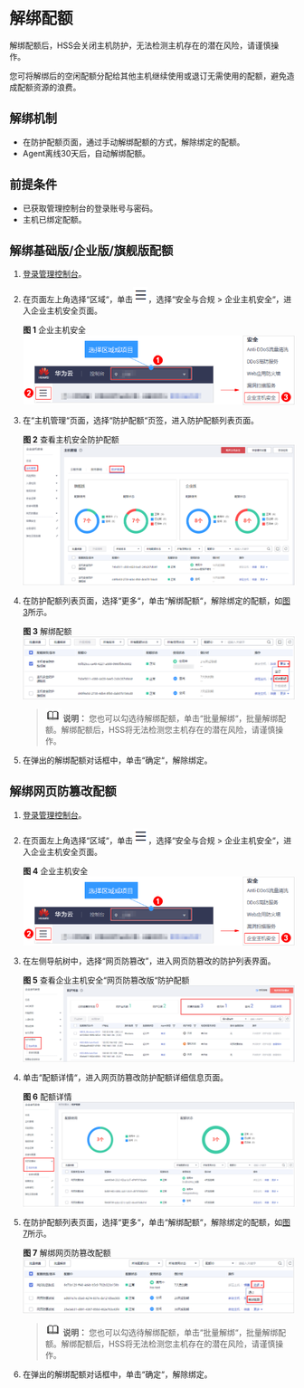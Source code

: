 # 解绑配额<a name="hss_01_0122"></a>

解绑配额后，HSS会关闭主机防护，无法检测主机存在的潜在风险，请谨慎操作。

您可将解绑后的空闲配额分配给其他主机继续使用或退订无需使用的配额，避免造成配额资源的浪费。

## 解绑机制<a name="section1012819178203"></a>

-   在防护配额页面，通过手动解绑配额的方式，解除绑定的配额。
-   Agent离线30天后，自动解绑配额。

## 前提条件<a name="section1852911374467"></a>

-   已获取管理控制台的登录账号与密码。
-   主机已绑定配额。

## 解绑基础版/企业版/旗舰版配额<a name="section0482192118189"></a>

1.  [登录管理控制台](https://console.huaweicloud.com)。
2.  在页面左上角选择“区域“，单击![](figures/icon-servicelist.png)，选择“安全与合规  \>  企业主机安全“，进入企业主机安全页面。

    **图 1**  企业主机安全<a name="hss_01_0229_fig65591238182410"></a>  
    ![](figures/企业主机安全.png "企业主机安全")

3.  在“主机管理“页面，选择“防护配额“页签，进入防护配额列表页面。

    **图 2**  查看主机安全防护配额<a name="hss_01_0108_fig63056412204"></a>  
    ![](figures/查看主机安全防护配额.png "查看主机安全防护配额")

4.  在防护配额列表页面，选择“更多“，单击“解绑配额“，解除绑定的配额，如[图3](#fig86901377479)所示。

    **图 3**  解绑配额<a name="fig86901377479"></a>  
    ![](figures/解绑配额.png "解绑配额")

    >![](public_sys-resources/icon-note.gif) **说明：** 
    >您也可以勾选待解绑配额，单击“批量解绑“，批量解绑配额。解绑配额后，HSS将无法检测您主机存在的潜在风险，请谨慎操作。

5.  在弹出的解绑配额对话框中，单击“确定“，解除绑定。

## 解绑网页防篡改配额<a name="section16897041181810"></a>

1.  [登录管理控制台](https://console.huaweicloud.com)。
2.  在页面左上角选择“区域“，单击![](figures/icon-servicelist.png)，选择“安全与合规  \>  企业主机安全“，进入企业主机安全页面。

    **图 4**  企业主机安全<a name="hss_01_0229_fig65591238182410_1"></a>  
    ![](figures/企业主机安全.png "企业主机安全")

3.  在左侧导航树中，选择“网页防篡改”，进入网页防篡改的防护列表界面。

    **图 5**  查看企业主机安全“网页防篡改版“防护配额<a name="hss_01_0108_fig7117184072910"></a>  
    ![](figures/查看企业主机安全网页防篡改版防护配额.png "查看企业主机安全网页防篡改版防护配额")

4.  单击“配额详情“，进入网页防篡改防护配额详细信息页面。

    **图 6**  配额详情<a name="hss_01_0108_fig18517193753715"></a>  
    ![](figures/配额详情.png "配额详情")

5.  在防护配额列表页面，选择“更多“，单击“解绑配额“，解除绑定的配额，如[图7](#fig115370497519)所示。

    **图 7**  解绑网页防篡改配额<a name="fig115370497519"></a>  
    ![](figures/解绑网页防篡改配额.png "解绑网页防篡改配额")

    >![](public_sys-resources/icon-note.gif) **说明：** 
    >您也可以勾选待解绑配额，单击“批量解绑“，批量解绑配额。解绑配额后，HSS将无法检测您主机存在的潜在风险，请谨慎操作。

6.  在弹出的解绑配额对话框中，单击“确定“，解除绑定。

